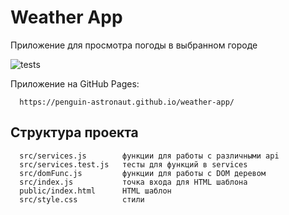 # Weather App

Приложение для просмотра погоды в выбранном городе

![tests](https://github.com/github/docs/actions/workflows/main.yml/badge.svg)

Приложение на GitHub Pages:

      https://penguin-astronaut.github.io/weather-app/

## Структура проекта

      src/services.js        функции для работы с различными api
      src/services.test.js   тесты для функций в services
      src/domFunc.js         функции для работы с DOM деревом
      src/index.js           точка входа для HTML шаблона
      public/index.html      HTML шаблон
      src/style.css          стили
